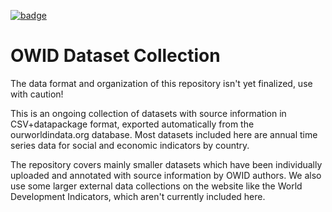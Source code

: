 <a className="gh-badge" href="https://datahub.io/core/owid-datasets"><img src="https://badgen.net/badge/icon/View%20on%20datahub.io/orange?icon=https://datahub.io/datahub-cube-badge-icon.svg&label&scale=1.25" alt="badge" /></a>

# OWID Dataset Collection

The data format and organization of this repository isn't yet finalized, use with caution!

This is an ongoing collection of datasets with source information in CSV+datapackage format, exported automatically from the ourworldindata.org database. Most datasets included here are annual time series data for social and economic indicators by country.

The repository covers mainly smaller datasets which have been individually uploaded and annotated with source information by OWID authors. We also use some larger external data collections on the website like the World Development Indicators, which aren't currently included here.
